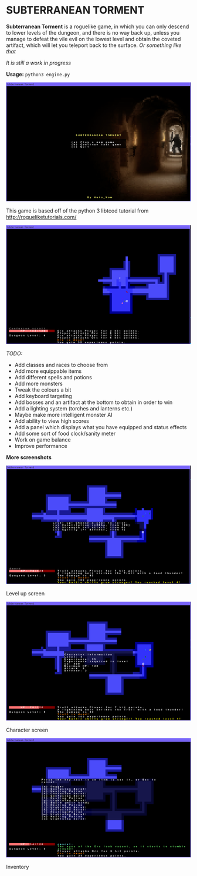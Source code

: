 # SUBTERRANEAN TORMENT

**Subterranean Torment** is a roguelike game, in which you can only descend to lower levels of the dungeon, and there is no way back up, unless you manage to defeat the vile evil on the lowest level and obtain the coveted artifact, which will let you teleport back to the surface. *Or something like that*

*It is still a work in progress*

**Usage:** `python3 engine.py`


![Main Menu](/screenshots/mainmenu.png)

This game is based off of the python 3 libtcod tutorial from http://rogueliketutorials.com/


![Game](/screenshots/game.png)

*TODO:*

* Add classes and races to choose from
* Add more equippable items
* Add different spells and potions
* Add more monsters
* Tweak the colours a bit
* Add keyboard targeting
* Add bosses and an artifact at the bottom to obtain in order to win
* Add a lighting system (torches and lanterns etc.)
* Maybe make more intelligent monster AI
* Add ability to view high scores
* Add a panel which displays what you have equipped and status effects
* Add some sort of food clock/sanity meter
* Work on game balance
* Improve performance

**More screenshots**

![Level Up](/screenshots/levelup.png)

Level up screen

![Character](/screenshots/character.png)

Character screen

![Inventory](/screenshots/inventory.png)

Inventory

